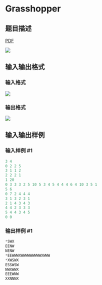 # Grasshopper

## 题目描述

[problemUrl]: https://uva.onlinejudge.org/index.php?option=com_onlinejudge&Itemid=8&category=117&page=show_problem&problem=2752

[PDF](https://uva.onlinejudge.org/external/117/p11705.pdf)

![](https://cdn.luogu.com.cn/upload/vjudge_pic/UVA11705/05b3a7297996c000b824591fd8cf298a29161478.png)

## 输入输出格式

### 输入格式

![](https://cdn.luogu.com.cn/upload/vjudge_pic/UVA11705/4f29656e883a63b833fe3a371e79b993b6e19e43.png)

### 输出格式

![](https://cdn.luogu.com.cn/upload/vjudge_pic/UVA11705/ddd25b3a977989b53bc92c126d8263f79f164eaf.png)

## 输入输出样例

### 输入样例 #1

```cpp
3 4
0 2 2 5
3 1 1 2
2 2 2 1
1 20
0 3 3 3 2 5 10 5 3 4 5 4 4 4 6 4 10 3 5 1
5 6
0 7 2 4 4 4
3 1 3 2 3 1
2 1 4 3 4 3
4 4 2 3 3 3
5 4 4 3 4 5
0 0
```


### 输出样例 #1

```cpp
*SWX
EENW
NENW
*EEWWWXWWWWWWWWWXWWW
*XWSWX
ESSWSW
NWXWWX
EEEWNW
XXNNNX
```


